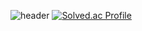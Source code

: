 ![header](https://capsule-render.vercel.app/api?type=venom&color=20:00FFFF,100:CCCCFF&height=300&section=header&text=Welcome%20:%29&fontSize=90&fontColor=50C8)
[![Solved.ac Profile](http://mazassumnida.wtf/api/generate_badge?boj=kali0705linux)](https://solved.ac/kali0705linux)
